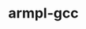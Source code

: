 ---
title: "armpl-gcc"
layout: cache
categories: [package, develop]
meta: {"versions": ["24.10"], "compilers": ["gcc@=12.4.0"], "oss": ["amzn2"], "platforms": ["linux"], "targets": ["neoverse_v1"], "stacks": ["aws-pcluster-neoverse_v1", "root"], "num_specs": 6, "num_specs_by_stack": {"aws-pcluster-neoverse_v1": 6, "root": 6}}
spec_details: [{"hash": "6ijhvc5te4sb4zms45gfxxnzw2knhxta", "compiler": "gcc@=12.4.0", "versions": ["24.10"], "os": "amzn2", "platform": "linux", "target": "neoverse_v1", "variants": ["build_system=generic", "~ilp64", "+shared", "threads=openmp"], "stacks": ["aws-pcluster-neoverse_v1", "root"], "size": "-", "tarball": "https://binaries.spack.io/develop/build_cache/linux-amzn2-neoverse_v1/gcc-12.4.0/armpl-gcc-24.10/linux-amzn2-neoverse_v1-gcc-12.4.0-armpl-gcc-24.10-6ijhvc5te4sb4zms45gfxxnzw2knhxta.spack"}, {"hash": "cbokhl2anv2o2rv5cgbqrk3pahh76mel", "compiler": "gcc@=12.4.0", "versions": ["24.10"], "os": "amzn2", "platform": "linux", "target": "neoverse_v1", "variants": ["build_system=generic", "~ilp64", "+shared", "threads=openmp"], "stacks": ["aws-pcluster-neoverse_v1", "root"], "size": "-", "tarball": "https://binaries.spack.io/develop/build_cache/linux-amzn2-neoverse_v1/gcc-12.4.0/armpl-gcc-24.10/linux-amzn2-neoverse_v1-gcc-12.4.0-armpl-gcc-24.10-cbokhl2anv2o2rv5cgbqrk3pahh76mel.spack"}, {"hash": "onvehyclq4zeh3htzi3ndv2eyhnzpml7", "compiler": "gcc@=12.4.0", "versions": ["24.10"], "os": "amzn2", "platform": "linux", "target": "neoverse_v1", "variants": ["build_system=generic", "~ilp64", "+shared", "threads=none"], "stacks": ["aws-pcluster-neoverse_v1", "root"], "size": "-", "tarball": "https://binaries.spack.io/develop/build_cache/linux-amzn2-neoverse_v1/gcc-12.4.0/armpl-gcc-24.10/linux-amzn2-neoverse_v1-gcc-12.4.0-armpl-gcc-24.10-onvehyclq4zeh3htzi3ndv2eyhnzpml7.spack"}, {"hash": "pv7w42p5zcetkpvwni6yeset6fpkwizn", "compiler": "gcc@=12.4.0", "versions": ["24.10"], "os": "amzn2", "platform": "linux", "target": "neoverse_v1", "variants": ["build_system=generic", "~ilp64", "+shared", "threads=none"], "stacks": ["aws-pcluster-neoverse_v1", "root"], "size": "-", "tarball": "https://binaries.spack.io/develop/build_cache/linux-amzn2-neoverse_v1/gcc-12.4.0/armpl-gcc-24.10/linux-amzn2-neoverse_v1-gcc-12.4.0-armpl-gcc-24.10-pv7w42p5zcetkpvwni6yeset6fpkwizn.spack"}, {"hash": "sbkeion27fvlikwwg36ls2xnznrllhqk", "compiler": "gcc@=12.4.0", "versions": ["24.10"], "os": "amzn2", "platform": "linux", "target": "neoverse_v1", "variants": ["build_system=generic", "~ilp64", "+shared", "threads=openmp"], "stacks": ["aws-pcluster-neoverse_v1", "root"], "size": "-", "tarball": "https://binaries.spack.io/develop/build_cache/linux-amzn2-neoverse_v1/gcc-12.4.0/armpl-gcc-24.10/linux-amzn2-neoverse_v1-gcc-12.4.0-armpl-gcc-24.10-sbkeion27fvlikwwg36ls2xnznrllhqk.spack"}, {"hash": "znplepfl7fkhssovhlrsehqzp42i4526", "compiler": "gcc@=12.4.0", "versions": ["24.10"], "os": "amzn2", "platform": "linux", "target": "neoverse_v1", "variants": ["build_system=generic", "~ilp64", "+shared", "threads=none"], "stacks": ["aws-pcluster-neoverse_v1", "root"], "size": "-", "tarball": "https://binaries.spack.io/develop/build_cache/linux-amzn2-neoverse_v1/gcc-12.4.0/armpl-gcc-24.10/linux-amzn2-neoverse_v1-gcc-12.4.0-armpl-gcc-24.10-znplepfl7fkhssovhlrsehqzp42i4526.spack"}]
---